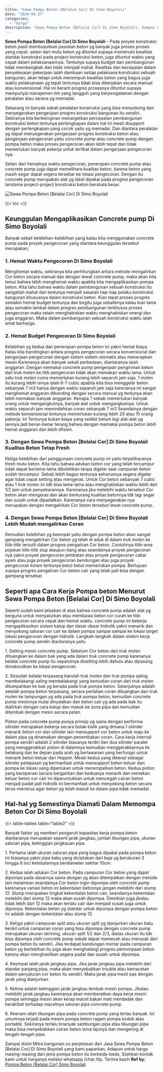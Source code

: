 ```yaml
---
title: "Sewa Pompa Beton [Belalai Cor] Di Simo Boyolali"
date: "2024-04-27"
categories: 
  - "harga"
description: "Sewa Pompa Beton [Belalai Cor] Di Simo Boyolali. Sampai disini Mitra bangunan.co penjelasan dari Jasa Sewa Pompa Beton [Belalai Cor] Di Simo Boyolali yang..."
---
```


**Sewa Pompa Beton \[Belalai Cor\] Di Simo Boyolali** – Pada proyek konstruksi beton pasti membutuhkan pasokan beton yg banyak juga proses proses yang cepat. selain dari mutu beton yg dituntut supaya memenuhi kwalitas standar konstruksi pada project konstruksi beton, juga dituntut waktu yang cepat dalam pelaksanaannya. Tentunya supaya budget dari pembangunan tidak membengkak dan tidak menjadi mahal. Kwalitas dan kecepatan dalam penyelesaian pekerjaan ialah dambaan setiap pelaksana konstruksi sebuah bangunan, akan tetapi untuk menempuh kwalitas beton yang bagus juga waktu pelaksanaan yg tepat tentunya tidak bisa dikerjakan secara manual atau konvensional. Hal ini berarti progres prosesnya dituntut supaya mempunyai manajemen tim yang tangguh yang berpengalaman dengan peralatan atau sarana yg memadai.

Sekarang ini banyak sekali peralatan konstruksi yang bisa menyokong dan menyegerakan pengerjaan progres konstruksi bangunan itu sendiri. Sekiranya kita berkeinginan menargetkan percepatan pembangunan konstruksi beton tentunya perlengkapan dalam hal ini mesti disupport dengan perlengkapan yang cocok yaitu yg memadai. Dan diantara peralatan yg dapat menyegerakan pengerjaan progres konstruksi beton atau pengerjaan pengecoran yaitu concrete pump atau concrete pump dengan pompa beton maka proses pengecoran akan lebih tepat dan tidak memerlukan banyak pekerja untuk terlibat dalam pengerjaan pengecoran nya.

Selain dari hematnya waktu pengecoran, penerapan concrete pump atau concrete pump juga dapat memelihara kualitas beton, karena beton yang masih segar dapat segera tersebar ke lokasi pengecoran. Dengan itu concrete pump merupakan alat yg ideal dipakai pada progres pengecoran terutama project-project konstruksi beton berskala besar.

![Sewa Pompa Beton [Belalai Cor] Di Simo Boyolali](/images/sewa-concrete-pump-32.png)

{{< toc >}}

## Keunggulan Mengaplikasikan Concrete pump Di Simo Boyolali

Banyak sekali kelebihan-kelebihan yang kalau kita menggunakan concrete pump pada proyek pengecoran yang diantara keunggulan tersebut merupakan;

### 1\. Hemat Waktu Pengecoran Di Simo Boyolali

Menghemat waktu, sekiranya kita perhitungkan antara metode mengalirkan Cor beton secara manual dan dengan lewat concrete pump, maka akan kita temui bahwa lebih menghemat waktu apabila kita mengaplikasikan pompa beton. Kita tahu bahwa waktu dalam pembangunan sebuah konstruksi itu sangatlah mahal dan tentunya menjadi sasaran tiap-tiap pelaku konstruksi bangunan khususnya dalam konstruksi beton. Kian tepat proses progres semakin hemat budget tentunya dan begitu juga sebaliknya kalau kian lama atau semakin lambat dalam progres pembangunan terkhusus proses pengecoran maka selain menghabiskan waktu menghabiskan energi dan juga anggaran. Maka dalam pembangunan sebuah konstruksi waktu ialah amat berharga.

### 2\. Hemat Budget Pengecoran Di Simo Boyolali

Kelebihan yg kedua dari penerapan pompa beton ini yakni hemat biaya. Kalau kita bandingkan antara progres pengecoran secara konvensional dan pengerjaan pengecoran dengan sistem sistem otomatis atau menerapkan mesin Karenanya akan banyak sekali perbedaan, diantaranya ialah anggaran. Dengan memakai concrete pump pengerjaan pengiriman beton dari truk molen ke titik pengecoran tidak akan memakan waktu lama. Untuk satu truk molen cuma memerlukan kurang lebih separuh jam saja. 1 molen itu kurang lebih isinya ialah 6-7 cubic apabila kita bisa menggelar beton sebanyak 7 m3 hanya dengan waktu separuh jam saja karenanya ini sangat menghemat anggaran dibanding dengan secara manual yg tentunya akan lebih memakan banyak anggaran. Kenapa ? sebab memerlukan banyak orang untuk mengangkutnya, banyak alat untuk mengangkutnya. Untuk waktu separuh jam memindahkan coran sebanyak 7 m3 Seandainya dengan metode konvensional tentunya memerlukan kurang lebih 20 atau 15 orang pekerja. Ini Tentunya bukan biaya yang sedikit belum lagi alat-alat yg lainnya jadi benar-benar terang bahwa dengan memakai pompa beton lebih hemat anggaran dan lebih efisien.

### 3\. Dengan Sewa Pompa Beton \[Belalai Cor\] Di Simo Boyolali Kualitas Beton Tetap Fresh

Ketiga kelebihan dari penggunaan concrete pump ini yaitu terpeliharanya fresh mutu beton. Kita tahu bahwa adukan beton cor yang telah tercampur tidak dapat berlama-lama dibolehkan tanpa digelar saat campuran beton sudah tercampur. Sebab lebih bagus tentunya seharusnya segera digelar agar tidak cepat setting atau mengeras. Untuk Cor beton sebanyak 7 cubic atau 1 truk molen ini tdk bisa lama-lama atau menghabiskan waktu lebih dari 1/2 jam untuk penyebarannya. Karenanya jika melebihi waktu tersebut Cor beton akan mengeras dan akan berkurang kualitas betonnya tdk lagi segar dan susah untuk dipadatkan. Karenanya cara menyegerakan nya merupakan dengan mengalirkan Cor beton tersebut lewat concrete pump.

### 4\. Dengan Sewa Pompa Beton \[Belalai Cor\] Di Simo Boyolali Lebih Mudah mengalirkan Coran

Kemudian kelebihan yg keempat yaitu dengan pompa beton akan sangat gampang mengalirkan Cor beton yg telah di aduk di dalam truk molen ke titik-titik tersulit dalam progres pengaliran Cor beton. Contohnya titik-area pojokan titik-titik slup ataupun tiang atau seandainya proyek pengecoran nya yakni proyek pengecoran jembatan atau proyek pengecoran cakar ayam atau juga proyek pengecoran bendungan atau juga proyek pengecoran kolam tentunya betul-betul memerlukan pompa. Bertujuan supaya progres pengaliran Cor beton cair yang telah jadi bisa dengan gampang tersebar.

## Seperti apa Cara Kerja Pompa beton Menurut Sewa Pompa Beton \[Belalai Cor\] Di Simo Boyolali

Seperti sudah kami jelaskan di atas bahwa concrete pump adalah alat yg berguna untuk menyalurkan atau membawa beton cor curah ke titik pengecoran secara cepat dan hemat waktu. concrete pump ini bekerja mengaplikasikan sistem katup dan dasar-dasar hidrolik yakni menarik dan menyokong saluran cor cair ke dalam pompa sampai sampai ke lokasi target lokasi pengecoran dengan hidrolik. Langkah-langkah dalam sistem kerja concrete pump sendiri diantaranya yaitu

1\. Setting mesin concrete pump. Sebelum Cor beton dari truk molen dituangkan ke dalam bak yang ada dalam truk concrete pump karenanya belalai concrete pump itu sepatutnya disetting lebih dahulu atau dipasang dimaksudkan ke lokasi pengecoran.

2\. Sesudah belalai terpasang barulah truk molen dan truk pompa saling membelakangi saling membelakangi yang kemudian coran dari truk molen ditumpahkan ke bak yg berada pada truk pompa beton. Selanjutnya adalah setelah pompa beton terpasang, secara perlahan coran dituangkan dari truk molen ke tampungan yg ada pada truk pompa beton, kemudian concrete pump mesinnya mulai dinyalakan dan beton cair yg ada pada bak itu dialirkan dengan cara katup dan masuk ke zona pipa dan kemudian ditembak dengan mesin secara pelan.

Piston pada concrete pump punya prinsip yg sama dengan performa silinder merupakan bekerja secara bolak-balik yang dimana 1 silinder menarik beton cor dan silinder lain mensupport cor beton untuk maju ke dalam pipa yg dinamakan dengan penembakan coran. Cara kerja internal pompa sendiri adalah 2 silinder biasanya terdiri dari dua silinder paralel yang menggerakkan piston di dalamnya kemudian menggerakkannya ke belakang dan ke depan pada arah yg berlawanan yang berfungsi untuk menarik beton keluar dari Hopper. Meski kedua yang dikenal sebagai silinder pelepasan yg bermanfaat untuk mensupport beton keluar dari pompa ke lokasi yang diperlukan untuk menempatkan beton. Kedua piston yang beroperasi secara bergantian dan keduanya menarik dan menekan keluar beton cor cair ini diperuntukkan untuk mencegah cairan beton menjadi padat jadi hidrolik ini bermanfaat untuk menyokong beton secara terus-menerus agar beton yg telah masuk ke dalam pipa tidak memadat.

## Hal-hal yg Semestinya Diamati Dalam Memompa Beton Cor Di Simo Boyolali

{{< table-tables table="table2" >}}

Banyak faktor yg memberi pengaruh kapasitas kerja pompa beton diantaranya merupakan seperti jarak jangkau, jumlah tikungan pipa, ukuran saluran pipa, ketinggian jangkauan pipa.

1\. Pertama ialah ukuran saluran pipa yang bagus dipakai pada pompa beton ini biasanya yakni pipa kaku yang diciptakan dari baja yg berukuran 3 hingga 8 inci ketebalannya berdiameter sekitar 10cm.

2\. Kedua ialah adukan Cor beton. Pada campuran Cor beton yang dapat dipompa pada dasarnya sama dengan yg akan ditempatkan dengan metode lain melainkan seandainya Cor beton ingin dipompa oleh concrete pump karenanya variasi beton ini kekentalan betonnya jangan melebihi dari slump 12. Slump merupakan tingkat kekentalan beton cair, seandainya kekentalan melebihi dari slump 12 maka akan susah dipompa. Demikian juga jikalau tidak lebih dari 12 maka akan terlalu cair dan menjadi susah juga untuk dipompa. Kekentalan beton yg standar untuk dipompa dengan pompa beton ini adalah dengan kekentalan atau slump 12.

3\. Ketiga yakni campuran split atau ukuran split yg dianjurkan ukuran batu kerikil untuk campuran coran yang bisa dipompa dengan concrete pump merupakan ukuran skrining, ukuran split 1/2 dan 2/3, diatas ukuran itu tdk bisa dipompa oleh concrete pump sebab dapat memecah atau merusak dari pompa beton itu sendiri. Jika terdapat kandungan mortar pada campuran beton yg berlebihan itu juga akan menghalangi progres pemompaan beton karena akan menghasilkan segera padat dan susah untuk dipompa.

4\. Keempat ialah jarak jangkau pipa. Jika jarak jangkau pipa melebihi dari standar panjang pipa, maka akan menyebabkan trouble atau kemacetan dalam penyaluran cor beton itu sendiri. Maka jarak pipa mesti pas dengan jarak yang dianjurkan.

5\. Kelima adalah ketinggian jarak jangkau tembak mesin pompa. Jikalau melebihi jarak jangkau karenanya akan memberatkan daya kerja mesin pompa sehingga mesin akan kerap macet bakan mati mendadak dan berakibat terhadap macetnya saluran pipa concrete pump.

6\. Keenam ialah tikungan pipa pada concrete pump yang terlau banyak. Ini umumnya terjadi pada mesim pompa beton ragam pompa kodok atau portable. Sekiranya terlalu bnanyak sambungan pipa atau tikungan pipa maka bisa menyebabkan cairan beton lama lajunya dan mengering di tengah-tengah pipa.

Sampai disini Mitra bangunan.co penjelasan dari Jasa Sewa Pompa Beton \[Belalai Cor\] Di Simo Boyolali yang kami paparkan, Adapun untuk harga masing-masing dari jenis pompa beton itu berbeda-beda. Silahkan kontak kami untuk harganya melalui whatsapp /chat /tlp. Terima kasih
**Ref by:** [Pompa Beton [Belalai Cor] Simo Boyolali](https://id.wikipedia.org/wiki/Pompa)

